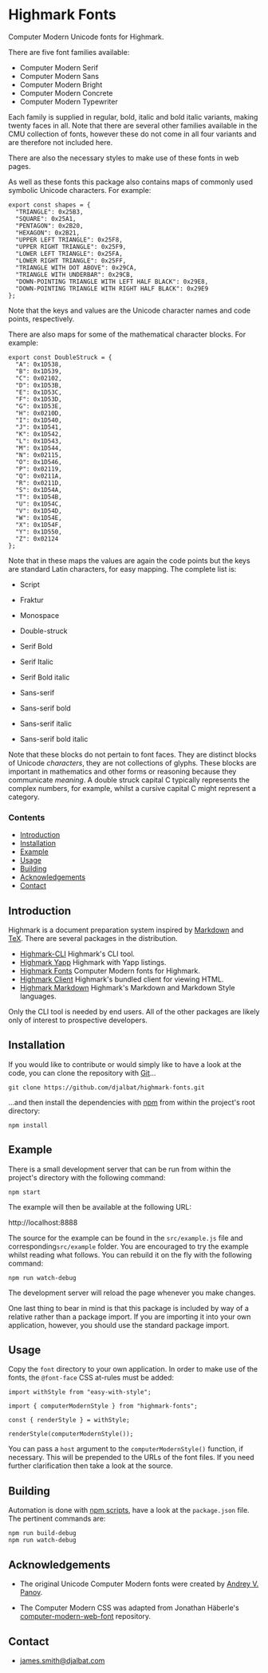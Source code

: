 # Highmark Fonts

Computer Modern Unicode fonts for Highmark.

There are five font families available:

- Computer Modern Serif
- Computer Modern Sans
- Computer Modern Bright
- Computer Modern Concrete
- Computer Modern Typewriter

Each family is supplied in regular, bold, italic and bold italic variants, making twenty faces in all.
Note that there are several other families available in the CMU collection of fonts, however these do not come in all four variants and are therefore not included here.

There are also the necessary styles to make use of these fonts in web pages.

As well as these fonts this package also contains maps of commonly used symbolic Unicode characters. 
For example:

```
export const shapes = {
  "TRIANGLE": 0x25B3,
  "SQUARE": 0x25A1,
  "PENTAGON": 0x2B20,
  "HEXAGON": 0x2B21,
  "UPPER LEFT TRIANGLE": 0x25F8,
  "UPPER RIGHT TRIANGLE": 0x25F9,
  "LOWER LEFT TRIANGLE": 0x25FA,
  "LOWER RIGHT TRIANGLE": 0x25FF,
  "TRIANGLE WITH DOT ABOVE": 0x29CA,
  "TRIANGLE WITH UNDERBAR": 0x29CB,
  "DOWN-POINTING TRIANGLE WITH LEFT HALF BLACK": 0x29E8,
  "DOWN-POINTING TRIANGLE WITH RIGHT HALF BLACK": 0x29E9
};
```

Note that the keys and values are the Unicode character names and code points, respectively.

There are also maps for some of the mathematical character blocks.
For example:

```
export const DoubleStruck = {
  "A": 0x1D538,
  "B": 0x1D539,
  "C": 0x02102,
  "D": 0x1D53B,
  "E": 0x1D53C,
  "F": 0x1D53D,
  "G": 0x1D53E,
  "H": 0x0210D,
  "I": 0x1D540,
  "J": 0x1D541,
  "K": 0x1D542,
  "L": 0x1D543,
  "M": 0x1D544,
  "N": 0x02115,
  "O": 0x1D546,
  "P": 0x02119,
  "Q": 0x0211A,
  "R": 0x0211D,
  "S": 0x1D54A,
  "T": 0x1D54B,
  "U": 0x1D54C,
  "V": 0x1D54D,
  "W": 0x1D54E,
  "X": 0x1D54F,
  "Y": 0x1D550,
  "Z": 0x02124
};
```

Note that in these maps the values are again the code points but the keys are standard Latin characters, for easy mapping.
The complete list is:

- Script
- Fraktur
- Monospace 
- Double-struck
 
- Serif Bold
- Serif Italic
- Serif Bold italic
 
- Sans-serif
- Sans-serif bold
- Sans-serif italic
- Sans-serif bold italic

Note that these blocks do not pertain to font faces. 
They are distinct blocks of Unicode *characters*, they are not collections of glyphs.
These blocks are important in mathematics and other forms or reasoning because they communicate *meaning*.
A double struck capital C typically represents the complex numbers, for example, whilst a cursive capital C might represent a category.

### Contents

- [Introduction](#introduction)
- [Installation](#installation)
- [Example](#example)
- [Usage](#usage)
- [Building](#buidling)
- [Acknowledgements](#acknowledgements)
- [Contact](#contact)

## Introduction

Highmark is a document preparation system inspired by [Markdown](https://en.wikipedia.org/wiki/Markdown) and [TeX](https://en.wikipedia.org/wiki/TeX).
There are several packages in the distribution.

- [Highmark-CLI](https://github.com/djalbat/highmark-cli) Highmark's CLI tool.
- [Highmark Yapp](https://github.com/djalbat/highmark-yapp) Highmark with Yapp listings.
- [Highmark Fonts](https://github.com/djalbat/highmark-fonts) Computer Modern fonts for Highmark.
- [Highmark Client](https://github.com/djalbat/highmark-client) Highmark's bundled client for viewing HTML.
- [Highmark Markdown](https://github.com/djalbat/highmark-markdown) Highmark's Markdown and Markdown Style languages.

Only the CLI tool is needed by end users.
All of the other packages are likely only of interest to prospective developers.

## Installation

If you would like to contribute or would simply like to have a look at the code, you can clone the repository with [Git](https://git-scm.com/)...

    git clone https://github.com/djalbat/highmark-fonts.git

...and then install the dependencies with [npm](https://www.npmjs.com/) from within the project's root directory:

    npm install

## Example

There is a small development server that can be run from within the project's directory with the following command:

    npm start

The example will then be available at the following URL:

http://localhost:8888

The source for the example can be found in the `src/example.js` file and corresponding`src/example` folder. 
You are encouraged to try the example whilst reading what follows. 
You can rebuild it on the fly with the following command:

    npm run watch-debug

The development server will reload the page whenever you make changes.

One last thing to bear in mind is that this package is included by way of a relative rather than a package import. 
If you are importing it into your own application, however, you should use the standard package import.

## Usage

Copy the `font` directory to your own application. In order to make use of the fonts, the `@font-face` CSS at-rules must be added:

```
import withStyle from "easy-with-style";

import { computerModernStyle } from "highmark-fonts";

const { renderStyle } = withStyle;

renderStyle(computerModernStyle());
```

You can pass a `host` argument to the `computerModernStyle()` function, if necessary. 
This will be prepended to the URLs of the font files. If you need further clarification then take a look at the source.

## Building

Automation is done with [npm scripts](https://docs.npmjs.com/misc/scripts), have a look at the `package.json` file. The pertinent commands are:

    npm run build-debug
    npm run watch-debug

## Acknowledgements

* The original Unicode Computer Modern fonts were created by [Andrey V. Panov](https://scholar.google.com/citations?user=JyNVNNEAAAAJ&hl=en).

* The Computer Modern CSS was adapted from Jonathan Häberle's [computer-modern-web-font](https://github.com/dreampulse/computer-modern-web-font) repository.

## Contact

* james.smith@djalbat.com
